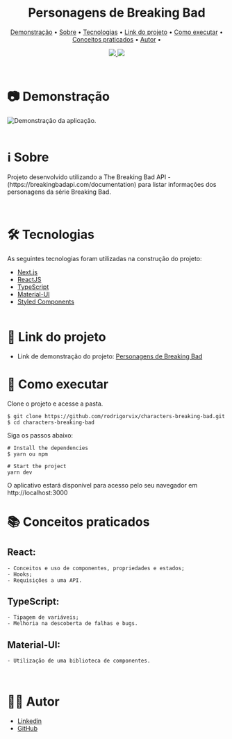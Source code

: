 
<h1 align="center">
    Personagens de Breaking Bad
</h1>

<p align="center">
 <a href="#📷-demonstração">Demonstração</a> •
 <a href="#ℹ️-sobre">Sobre</a> • 
 <a href="#🛠-tecnologias">Tecnologias</a> • 
 <a href="#🔗-link-do-projeto">Link do projeto</a> • 
 <a href="#🚀-como-executar">Como executar</a> •
 <a href="#📚-conceitos-praticados">Conceitos praticados</a> • 
 <a href="#👨‍💻-autor">Autor</a> • 
 
</p>

<p align="center">
  <a href="https://www.linkedin.com/in/rodrigovitoriense/">
<img src="https://img.shields.io/static/v1?label=DEVELOPER&message=RODRIGOVITORIENSE&color=7159c1&style=for-the-badge&logo="/>
</a>
<img src="https://img.shields.io/static/v1?label=LICENSE&message=MIT&color=7159c1&style=for-the-badge&logo="/>
</p><br>

# 📷 Demonstração

<img src="./public/images/preview.gif" style="margin:auto; display:flex; justify-content:center;" alt="Demonstração da aplicação.">

<br>

# ℹ️ Sobre

<p>
Projeto desenvolvido utilizando a The Breaking Bad API -   (https://breakingbadapi.com/documentation) para listar informações dos personagens da série Breaking Bad.
</p>
  <br>

# 🛠 Tecnologias

As seguintes tecnologias foram utilizadas na construção do projeto:

- [Next.js](https://nextjs.org/)
- [ReactJS](https://reactjs.org/)
- [TypeScript](https://www.typescriptlang.org/)
- [Material-UI](https://mui.com/)
- [Styled Components](https://styled-components.com/)
  <br><br>

# 🔗 Link do projeto

- Link de demonstração do projeto: [Personagens de Breaking Bad](https://characters-breaking-bad.vercel.app/)
  <br>

# 🚀 Como executar

Clone o projeto e acesse a pasta.

```
$ git clone https://github.com/rodrigorvix/characters-breaking-bad.git
$ cd characters-breaking-bad
```

Siga os passos abaixo:

```
# Install the dependencies
$ yarn ou npm

# Start the project
yarn dev
```

O aplicativo estará disponível para acesso pelo seu navegador em http://localhost:3000
 <br>

# 📚 Conceitos praticados
 
 ## React:
    - Conceitos e uso de componentes, propriedades e estados;
    - Hooks;
    - Requisições a uma API.

 ## TypeScript:
    - Tipagem de variáveis;
    - Melhoria na descoberta de falhas e bugs.
  
  ## Material-UI:
    - Utilização de uma biblioteca de componentes.
    
  <br>
  
# 👨‍💻 Autor

- [Linkedin](https://www.linkedin.com/in/rodrigovitoriense/)
- [GitHub](https://github.com/rodrigorvix)
  <br>


